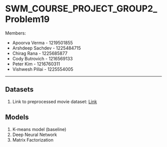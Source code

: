 # SWM_COURSE_PROJECT_GROUP2_Problem19

Members:
- Apoorva Verma     -  1219501855
- Arshdeep Sachdev  -  1225484715
- Chirag Rana       -  1225685877
- Cody Butrovich    -  1216569133
- Peter Kim         -  1216760311
- Vishwesh Pillai   -  1225554005


---
## Datasets  
1.  Link to preprocessed movie dataset: [Link](https://drive.google.com/file/d/1JZoEUxGqBIg_LcuyHodLw5cq6kEq6el1/view?usp=sharing)


## Models
1. K-means model (baseline)
2. Deep Neural Network
3. Matrix Factorization
